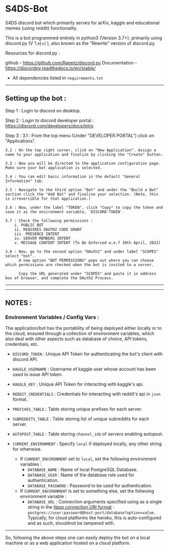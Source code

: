 # S4DS-Bot

S4DS discord bot which primarily serves for arXiv, kaggle and educational memes (using reddit) functionality.

This is a bot programmed entirely in python3 (Version 3.7+), primarily using discord.py (V 1.x(+) ), also known as the "Rewrite" version of discord.py.

Resources for discord.py : 

github - https://github.com/Rapptz/discord.py
Documentation - https://discordpy.readthedocs.io/en/stable/

 - All dependencies listed in `requirements.txt`

-----------------------------------------------------------------------------

## Setting up the bot : 

Step 1 : Login to discord on desktop.

Step 2 : Login to discord developer portal : 
            https://discord.com/developers/docs/intro

Step 3 : 
    3.1 : From the top menu (Under "DEVELOPER PORTAL") click on "Applications".

    3.2 : On the top right corner, click on "New Application". Assign a name to your application and finalize by clicking the "Create" button.

    3.3 : Now you will be directed to the application configuration page. Make sure your bot application is selected.

    3.4 : You can edit basic information in the default "General Information" tab.

    3.5 : Navigate to the third option "Bot" and under the "Build a Bot" section click the "Add Bot" and finalise your selection. (Note, this is irreversible for that application.)

    3.6 : Now, under the label "TOKEN", click "Copy" to copy the token and save it as the environment variable, `DISCORD-TOKEN`. 

    3.7 : Check the following permissions : 
        i. PUBLIC BOT
        ii. REQUIRES OAUTH2 CODE GRANT
        iii. PRESENCE INTENT
        iv. SERVER MEMBERS INTENT
        v. MESSAGE CONTENT INTENT (To Be Enforced w.e.f 30th April, 2022)

    3.8 : Now, go to the second option "OAuth2" and under label "SCOPES" select "bot".
          A new option "BOT PERMISSIONS" pops out where you can choose which permissions are checked when the bot is invited to a server.

          Copy the URL generated under "SCOPES" and paste it in address box of browser, and complete the OAuth2 Process.

---------------------------------------------------------------------------------

---------------------------------------------------------------------------------

## NOTES : 

### Environment Variables / Config Vars : 

The application/bot has the portability of being deployed either locally or to the cloud, ensured through a collection of environment variables, which also deal with other aspects such as database of choice, API tokens, credentials, etc.

 - `DISCORD_TOKEN` : Unique API Token for authenticating the bot's client with discord API.

 - `KAGGLE_USERNAME` : Username of kaggle user whose account has been used to issue API token.

 - `KAGGLE_KEY` : Unique API Token for interacting with kaggle's api.

 - `REDDIT_CREDENTIALS` : Credentials for interacting with reddit's api in `json` format.

 - `PREFIXES_TABLE` : Table storing _unique_ prefixes for each server.

 - `SUBREDDITS_TABLE` : Table storing list of _unique_ subreddits for each server.

 - `AUTOPOST_TABLE` : Table storing `channel_id`s of servers enabling autopost. 

 - `CURRENT_ENVIRONMENT` : Specify `local` if deployed locally, any other string for otherwise. 
    - If `CURRENT_ENVIRONMENT` set to `local`, set the following environment variables : 
        - `DATABASE_NAME` : Name of local PostgreSQL Database.
        - `DATABASE_USER` : Name of the database role used for authentication.
        - `DATABASE_PASSWORD` : Password to be used for authentication.
    - If `CURRENT_ENVIRONMENT` is set to something else, set the follwoing environment variable : 
        -  `DATABASE_URL` : Connection arguments specified using as a single string in the [libpq connection URI format](https://www.postgresql.org/docs/current/libpq-connect.html#LIBPQ-CONNSTRING) : `postgres://user:password@host:port/database?option=value`. Typically, for cloud platforms like heroku, this is auto-configured and as such, shouldnot be tampered with. 

---------------------------------------------------------------------------------

So, following the above steps one can easily deploy the bot on a local machine or as a web application hosted on a cloud platform.

